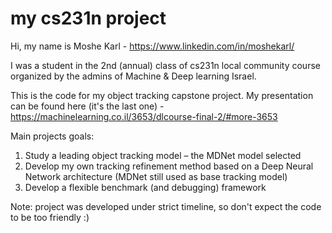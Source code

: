 # my cs231n project

Hi, my name is Moshe Karl - https://www.linkedin.com/in/moshekarl/

I was a student in the 2nd (annual) class of cs231n local community course organized by the admins of Machine & Deep learning Israel.

This is the code for my object tracking capstone project.
My presentation can be found here (it's the last one) - https://machinelearning.co.il/3653/dlcourse-final-2/#more-3653

Main projects goals:
1. Study a leading object tracking model – the MDNet model selected
2. Develop my own tracking refinement method based on a Deep Neural Network architecture (MDNet still used as base tracking model) 
3. Develop a flexible benchmark (and debugging) framework 

Note: project was developed under strict timeline, so don't expect the code to be too friendly :)

